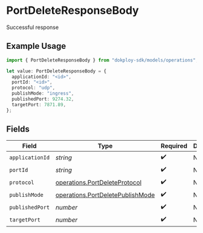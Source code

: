 # PortDeleteResponseBody

Successful response

## Example Usage

```typescript
import { PortDeleteResponseBody } from "dokploy-sdk/models/operations";

let value: PortDeleteResponseBody = {
  applicationId: "<id>",
  portId: "<id>",
  protocol: "udp",
  publishMode: "ingress",
  publishedPort: 9274.32,
  targetPort: 7871.89,
};
```

## Fields

| Field                                                                                | Type                                                                                 | Required                                                                             | Description                                                                          |
| ------------------------------------------------------------------------------------ | ------------------------------------------------------------------------------------ | ------------------------------------------------------------------------------------ | ------------------------------------------------------------------------------------ |
| `applicationId`                                                                      | *string*                                                                             | :heavy_check_mark:                                                                   | N/A                                                                                  |
| `portId`                                                                             | *string*                                                                             | :heavy_check_mark:                                                                   | N/A                                                                                  |
| `protocol`                                                                           | [operations.PortDeleteProtocol](../../models/operations/portdeleteprotocol.md)       | :heavy_check_mark:                                                                   | N/A                                                                                  |
| `publishMode`                                                                        | [operations.PortDeletePublishMode](../../models/operations/portdeletepublishmode.md) | :heavy_check_mark:                                                                   | N/A                                                                                  |
| `publishedPort`                                                                      | *number*                                                                             | :heavy_check_mark:                                                                   | N/A                                                                                  |
| `targetPort`                                                                         | *number*                                                                             | :heavy_check_mark:                                                                   | N/A                                                                                  |